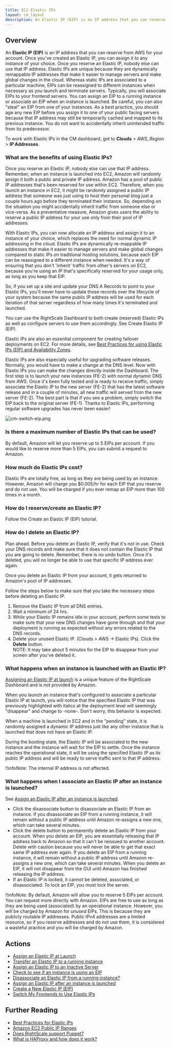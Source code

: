 ```yaml
---
title: EC2 Elastic IPs
layout: cm_layout
description: An Elastic IP (EIP) is an IP address that you can reserve from AWS for your account for use in RightScale.
---
```


## Overview

An **Elastic IP (EIP)** is an IP address that you can reserve from AWS for your account. Once you've created an Elastic IP, you can assign it to any instance of your choice. Once you reserve an Elastic IP, nobody else can use that IP address. Elastic IPs are unique because they are dynamically remappable IP addresses that make it easier to manage servers and make global changes in the cloud. Whereas static IPs are associated to a particular machine, EIPs can be reassigned to different instances when necessary as you launch and terminate servers. Typically, you will associate EIPs to your frontend servers. You can assign an EIP to a running instance or associate an EIP when an instance is launched. Be careful, you can also "steal" an EIP from one of your instances. As a best practice, you should age any new EIP before you assign it to one of your public facing servers because that IP address may still be temporarily cached and mapped to its previous instance. You do not want to accidentally inherit unintended traffic from its predecessor.

To work with Elastic IPs in the CM dashboard, got to **Clouds** > *AWS_Region* > **IP Addresses**.

### What are the benefits of using Elastic IPs?

Once you reserve an Elastic IP, nobody else can use that IP address. Remember, when an instance is launched into EC2, Amazon will randomly assign it both a public and private IP address. Amazon has a pool of public IP addresses that's been reserved for use within EC2. Therefore, when you launch an instance in EC2, it might be randomly assigned a public IP address that someone was just using to host their personal blog just a couple hours ago before they terminated their instance. So, depending on the situation you might accidentally inherit traffic from someone else or vice-versa. As a preventative measure, Amazon gives users the ability to reserve a public IP address for your use only from their pool of IP addresses.

With Elastic IPs, you can now allocate an IP address and assign it to an instance of your choice, which replaces the need for normal dynamic IP addressing in the cloud. Elastic IPs are dynamically re-mappable IP addresses that make it easier to manage servers and make global changes compared to static IPs on traditional hosting solutions, because each EIP can be reassigned to a different instance when needed. It's a way of ensuring that you don't 'inherit' traffic from other's servers on EC2, because you're using an IP that's specifically reserved for your usage only, as long as you keep that EIP.

So, if you set up a site and update your DNS A Records to point to your Elastic IPs, you'll never have to update those records over the lifecycle of your system because the same public IP address will be used for each iteration of that server regardless of how many times it's terminated and launched.

You can use the RightScale Dashboard to both create (reserved) Elastic IPs as well as configure servers to use them accordingly. See Create Elastic IP (EIP).

Elastic IPs are also an essential component for creating failover deployments on EC2. For more details, see [Best Practices for using Elastic IPs (EIP) and Availability Zones](/clouds/aws/amazon-ec2/aws_failover_architectures.html).

Elastic IPs are also especially useful for upgrading software releases. Normally, you would have to make a change at the DNS level. Now with Elastic IPs you can make the changes directly inside the Dashboard. The first step is to launch your new instances (FE-2) with normal dynamic DNS from AWS. Once it's been fully tested and is ready to receive traffic, simply associate the Elastic IP to the new server (FE-2) that has the latest software release and in a couple of minutes, all new traffic will served from the new server (FE-2). The best part is that if you see a problem, simply switch the EIP back to the original server (FE-1). Thanks to Elastic IPs, performing regular software upgrades has never been easier!

![cm-switch-eip.png](/img/cm-switch-eip.png)

### Is there a maximum number of Elastic IPs that can be used?

By default, Amazon will let you reserve up to 5 EIPs per account. If you would like to reserve more than 5 EIPs, you can submit a request to Amazon.

### How much do Elastic IPs cost?

Elastic IPs are totally free, as long as they are being used by an instance. However, Amazon will charge you $0.005/hr for each EIP that you reserve and do not use. You will be charged if you ever remap an EIP more than 100 times in a month.

### How do I reserve/create an Elastic IP?

Follow the Create an Elastic IP (EIP) tutorial.

### How do I delete an Elastic IP?

Plan ahead. Before you delete an Elastic IP, verify that it's not in use. Check your DNS records and make sure that it does not contain the Elastic IP that you are going to delete. Remember, there is no undo button. Once it's deleted, you will no longer be able to use that specific IP address ever again.

Once you delete an Elastic IP from your account, it gets returned to Amazon's pool of IP addresses.

Follow the steps below to make sure that you take the necessary steps before deleting an Elastic IP.

1. Remove the Elastic IP from all DNS entries.
2. Wait a minimum of 24 hrs.
3. While your Elastic IP remains idle in your account, perform some tests to make sure that your new DNS changes have gone through and that your deployment is running as expected without any errors related to the DNS records.
4. Delete your unused Elastic IP. (Clouds > AWS -> Elastic IPs). Click the **Delete** button.  
NOTE: It may take about 5 minutes for the EIP to disappear from your screen after you've deleted it.

### What happens when an instance is launched with an Elastic IP?

[Assigning an Elastic IP at launch](/cm/dashboard/clouds/aws/actions/ec2_elastic_ips_actions.html#Assign_an_Elastic_IP_at_Launch) is a unique feature of the RightScale Dashboard and is not provided by Amazon.

When you launch an instance that's configured to associate a particular Elastic IP at launch, you will notice that the specified Elastic IP that was previously highlighted with italics at the deployment level will seemingly "disappear" and change to -none-. Don't worry, this behavior is expected.

When a machine is launched in EC2 and in the "pending" state, it is randomly assigned a dynamic IP address just like any other instance that is launched that does not have an Elastic IP.

During the booting state, the Elastic IP will be associated to the new instance and the instance will wait for the EIP to settle. Once the instance reaches the operational state, it will be using the specified Elastic IP as its public IP address and will be ready to serve traffic sent to that IP address.

!!info*Note:* The internal IP address is not affected.

### What happens when I associate an Elastic IP after an instance is launched?

See [Assign an Elastic IP after an instance is launched](/cm/dashboard/clouds/aws/actions/ec2_elastic_ips_actions.html#Assign_an_Elastic_IP_After_an_Instance_is_Launched).

* Click the disassociate button to disassociate an Elastic IP from an instance. If you disassociate an EIP from a running instance, it will remain without a public IP address until Amazon re-assigns a new one, which can take several minutes.
* Click the delete button to permanently delete an Elastic IP from your account. When you delete an EIP, you are essentially releasing that IP address back to Amazon so that it can't be reissued to another account. Delete with caution because you will never be able to get that exact same IP address ever again. If you delete an EIP from a running instance, it will remain without a public IP address until Amazon re-assigns a new one, which can take several minutes. When you delete an EIP, it will not disappear from the GUI until Amazon has finished releasing the IP address.
* If an Elastic IP is locked, it cannot be deleted, associated, or disassociated. To lock an EIP, you must lock the server.

!!info*Note:* By default, Amazon will allow you to reserve 5 EIPs per account. You can request more directly with Amazon. EIPs are free to use as long as they are being used (associated) by an operational instance. However, you will be charged by Amazon for *unused* EIPs. This is because they are publicly routable IP addresses. Public IPv4 addresses are a limited resource, so if you reserve addresses and do not use them, it is considered a wasteful practice and you will be charged by Amazon.

## Actions

* [Assign an Elastic IP at Launch](/cm/dashboard/clouds/aws/actions/ec2_elastic_ips_actions.html#assign-an-elastic-ip-at-launch)
* [Transfer an Elastic IP to a running instance](/cm/dashboard/clouds/aws/actions/ec2_elastic_ips_actions.html#transfer-an-elastic-ip-to-a-running-instance)
* [Assign an Elastic IP to an Inactive Server](/cm/dashboard/clouds/aws/actions/ec2_elastic_ips_actions.html#assign-an-elastic-ip-to-an-inactive-server)
* [Check to see if an instance is using an EIP](/cm/dashboard/clouds/aws/actions/ec2_elastic_ips_actions.html#check-to-see-if-an-instance-is-using-an-eip)
* [Disassociate an Elastic IP from a running instance?](/cm/dashboard/clouds/aws/actions/ec2_elastic_ips_actions.html#disassociate-an-elastic-ip-from-a-running-instance)
* [Assign an Elastic IP after an instance is launched](/cm/dashboard/clouds/aws/actions/ec2_elastic_ips_actions.html#assign-an-elastic-ip-after-an-instance-is-launched)
* [Create a New Elastic IP (EIP)](/cm/dashboard/clouds/aws/actions/ec2_elastic_ips_actions.html#create-a-new-elastic-ip--eip-)
* [Switch My Frontends to Use Elastic IPs](/cm/dashboard/clouds/aws/actions/ec2_elastic_ips_actions.html#switch-my-frontends-to-use-eiastic-ips)

## Further Reading

* [Best Practices for Elastic IPs](/cm/dashboard/clouds/aws/misc/best_practices_for_elastic_ips.html)
* [Amazon EC2 Public IP Ranges](http://docs.aws.amazon.com/general/latest/gr/aws-ip-ranges.html)
* [Does RightScale support Puppet?](/faq/Does_RightScale_support_Puppet.html)
* [What is HAProxy and how does it work?](/faq/What_is_HAProxy_and_how_does_it_work.html)
